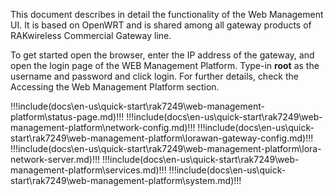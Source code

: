 This document describes in detail the functionality of the Web Management UI. It is based on OpenWRT and is shared among all gateway products of RAKwireless Commercial Gateway line.

To get started open the browser, enter the IP address of the gateway, and open the login page of the WEB Management Platform. Type-in **root** as the username and password and click login. For further details, check the Accessing the Web Management Platform section.

!!!include(docs\en-us\quick-start\rak7249\web-management-platform\status-page.md)!!!
!!!include(docs\en-us\quick-start\rak7249\web-management-platform\network-config.md)!!!
!!!include(docs\en-us\quick-start\rak7249\web-management-platform\lorawan-gateway-config.md)!!!
!!!include(docs\en-us\quick-start\rak7249\web-management-platform\lora-network-server.md)!!!
!!!include(docs\en-us\quick-start\rak7249\web-management-platform\services.md)!!!
!!!include(docs\en-us\quick-start\rak7249\web-management-platform\system.md)!!!